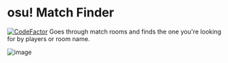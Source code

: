 # osu! Match Finder
[![CodeFactor](https://www.codefactor.io/repository/github/fl-wer/osu-match-finder/badge)](https://www.codefactor.io/repository/github/fl-wer/osu-match-finder)
Goes through match rooms and finds the one you're looking for by players or room name.  

![image](https://user-images.githubusercontent.com/101416707/162855688-ed78bafd-945d-4af6-b1c5-ac951ffdb52d.png)
